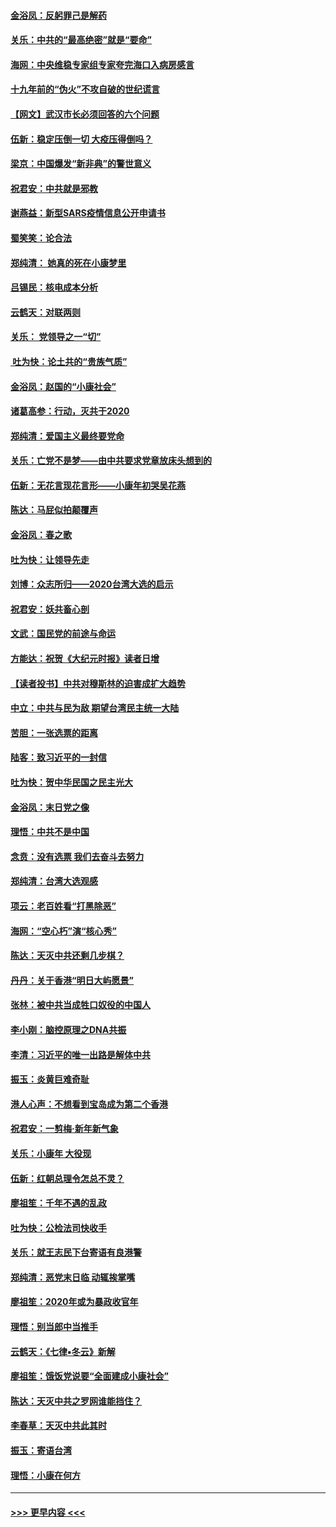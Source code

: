 #### [金浴凤：反躬罪己是解药](../pages/nsc993/n11820280.md?t=01251744) 
#### [关乐：中共的“最高绝密”就是“要命”](../pages/nsc993/n11816946.md?t=01251744) 
#### [海网：中央维稳专家组专家夸完海口入病房感言](../pages/nsc993/n11815138.md?t=01251744) 
#### [十九年前的“伪火”不攻自破的世纪谎言](../pages/nsc993/n11813238.md?t=01251744) 
#### [【网文】武汉市长必须回答的六个问题](../pages/nsc993/n11813848.md?t=01251744) 
#### [伍新：稳定压倒一切 大疫压得倒吗？](../pages/nsc993/n11812634.md?t=01251744) 
#### [梁京：中国爆发“新非典”的警世意义](../pages/nsc993/n11812554.md?t=01251744) 
#### [祝君安：中共就是邪教](../pages/nsc993/n11812431.md?t=01251744) 
#### [谢燕益：新型SARS疫情信息公开申请书](../pages/nsc993/n11808840.md?t=01251744) 
#### [蜀笑笑：论合法](../pages/nsc993/n11808064.md?t=01251744) 
#### [郑纯清： 她真的死在小康梦里](../pages/nsc993/n11806623.md?t=01251744) 
#### [吕锡民：核电成本分析](../pages/nsc993/n11806284.md?t=01251744) 
#### [云鹤天：对联两则](../pages/nsc993/n11805957.md?t=01251744) 
#### [关乐： 党领导之一“切”](../pages/nsc993/n11804505.md?t=01251744) 
#### [ 吐为快：论土共的“贵族气质”](../pages/nsc993/n11804490.md?t=01251744) 
#### [金浴凤：赵国的“小康社会”](../pages/nsc993/n11804452.md?t=01251744) 
#### [诸葛高参：行动，灭共于2020](../pages/nsc993/n11804120.md?t=01251744) 
#### [郑纯清：爱国主义最终要党命](../pages/nsc993/n11802197.md?t=01251744) 
#### [关乐：亡党不是梦——由中共要求党章放床头想到的](../pages/nsc993/n11802156.md?t=01251744) 
#### [伍新：无花言现花言形——小康年初哭吴花燕](../pages/nsc993/n11800044.md?t=01251744) 
#### [陈达：马屁似拍颠覆声](../pages/nsc993/n11800010.md?t=01251744) 
#### [金浴凤：春之歌](../pages/nsc993/n11797687.md?t=01251744) 
#### [吐为快：让领导先走](../pages/nsc993/n11797512.md?t=01251744) 
#### [刘博：众志所归——2020台湾大选的启示](../pages/nsc993/n11796878.md?t=01251744) 
#### [祝君安：妖共畜心剖](../pages/nsc993/n11794273.md?t=01251744) 
#### [文武：国民党的前途与命运](../pages/nsc993/n11794198.md?t=01251744) 
#### [方能达：祝贺《大纪元时报》读者日增](../pages/nsc993/n11793807.md?t=01251744) 
#### [【读者投书】中共对穆斯林的迫害成扩大趋势](../pages/nsc993/n11791371.md?t=01251744) 
#### [中立：中共与民为敌 期望台湾民主统一大陆](../pages/nsc993/n11790392.md?t=01251744) 
#### [苦胆：一张选票的距离](../pages/nsc993/n11788914.md?t=01251744) 
#### [陆客：致习近平的一封信](../pages/nsc993/n11788867.md?t=01251744) 
#### [吐为快：贺中华民国之民主光大](../pages/nsc993/n11788618.md?t=01251744) 
#### [金浴凤：末日党之像](../pages/nsc993/n11787475.md?t=01251744) 
#### [理悟：中共不是中国](../pages/nsc993/n11787463.md?t=01251744) 
#### [念贲：没有选票  我们去奋斗去努力](../pages/nsc993/n11787398.md?t=01251744) 
#### [郑纯清：台湾大选观感](../pages/nsc993/n11786210.md?t=01251744) 
#### [项云：老百姓看“打黑除恶”](../pages/nsc993/n11785398.md?t=01251744) 
#### [海网：“空心朽”演“核心秀”](../pages/nsc993/n11783874.md?t=01251744) 
#### [陈达：天灭中共还剩几步棋？](../pages/nsc993/n11783719.md?t=01251744) 
#### [丹丹：关于香港“明日大屿愿景”](../pages/nsc993/n11783273.md?t=01251744) 
#### [张林：被中共当成牲口奴役的中国人](../pages/nsc993/n11782397.md?t=01251744) 
#### [李小刚：脑控原理之DNA共振](../pages/nsc993/n11780962.md?t=01251744) 
#### [李清：习近平的唯一出路是解体中共](../pages/nsc993/n11780866.md?t=01251744) 
#### [振玉：炎黄巨难奇耻](../pages/nsc993/n11779632.md?t=01251744) 
#### [港人心声：不想看到宝岛成为第二个香港](../pages/nsc993/n11778817.md?t=01251744) 
#### [祝君安：一剪梅‧新年新气象](../pages/nsc993/n11776340.md?t=01251744) 
#### [关乐：小康年 大役现](../pages/nsc993/n11774213.md?t=01251744) 
#### [伍新：红朝总理令怎总不灵？](../pages/nsc993/n11770813.md?t=01251744) 
#### [廖祖笙：千年不遇的乱政](../pages/nsc993/n11770373.md?t=01251744) 
#### [吐为快：公检法司快收手](../pages/nsc993/n11770359.md?t=01251744) 
#### [关乐：就王志民下台寄语有良港警](../pages/nsc993/n11769903.md?t=01251744) 
#### [郑纯清：恶党末日临 动辄挨掌嘴](../pages/nsc993/n11769356.md?t=01251744) 
#### [廖祖笙：2020年或为暴政收官年](../pages/nsc993/n11768216.md?t=01251744) 
#### [理悟：别当郎中当推手](../pages/nsc993/n11768243.md?t=01251744) 
#### [云鹤天：《七律▪冬云》新解](../pages/nsc993/n11768204.md?t=01251744) 
#### [廖祖笙：饿饭党说要“全面建成小康社会”](../pages/nsc993/n11767482.md?t=01251744) 
#### [陈达：天灭中共之罗网谁能挡住？](../pages/nsc993/n11767465.md?t=01251744) 
#### [李春草：天灭中共此其时](../pages/nsc993/n11767452.md?t=01251744) 
#### [振玉：寄语台湾](../pages/nsc993/n11767432.md?t=01251744) 
#### [理悟：小康在何方](../pages/nsc993/n11767394.md?t=01251744) 

----
#### [ >>> 更早内容 <<< ](../indexes/nsc993-earlier.md)
